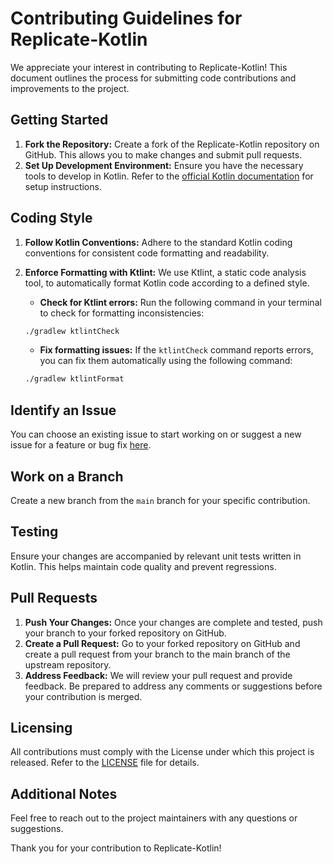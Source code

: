 # Contributing Guidelines for Replicate-Kotlin

We appreciate your interest in contributing to Replicate-Kotlin! This document outlines the process for submitting code contributions and improvements to the project.


## Getting Started

1. **Fork the Repository:** Create a fork of the Replicate-Kotlin repository on GitHub. This allows you to make changes and submit pull requests.
2. **Set Up Development Environment:** Ensure you have the necessary tools to develop in Kotlin. Refer to the [official Kotlin documentation](https://kotlinlang.org/docs/home.html) for setup instructions.

## Coding Style

1. **Follow Kotlin Conventions:** Adhere to the standard Kotlin coding conventions for consistent code formatting and readability.
2. **Enforce Formatting with Ktlint:** We use Ktlint, a static code analysis tool, to automatically format Kotlin code according to a defined style.
    * **Check for Ktlint errors:** Run the following command in your terminal to check for formatting inconsistencies:

    ```bash
    ./gradlew ktlintCheck
    ```
    * **Fix formatting issues:** If the `ktlintCheck` command reports errors, you can fix them automatically using the following command:

    ```bash
    ./gradlew ktlintFormat
    ```

## Identify an Issue

You can choose an existing issue to start working on or suggest a new issue for a feature or bug fix [here](https://github.com/enyason/replicate-kotlin/issues).

## Work on a Branch

Create a new branch from the `main` branch for your specific contribution.

## Testing

Ensure your changes are accompanied by relevant unit tests written in Kotlin. This helps maintain code quality and prevent regressions.

## Pull Requests

1. **Push Your Changes:** Once your changes are complete and tested, push your branch to your forked repository on GitHub.
2. **Create a Pull Request:** Go to your forked repository on GitHub and create a pull request from your branch to the main branch of the upstream repository.
3. **Address Feedback:** We will review your pull request and provide feedback. Be prepared to address any comments or suggestions before your contribution is merged.

## Licensing

All contributions must comply with the License under which this project is released. Refer to the [LICENSE](LICENSE) file for details.


## Additional Notes

Feel free to reach out to the project maintainers with any questions or suggestions.


Thank you for your contribution to Replicate-Kotlin!